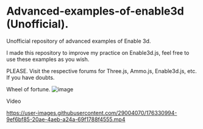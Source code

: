 # Advanced-examples-of-enable3d (Unofficial).
Unofficial repository of advanced examples of Enable 3d.

I made this repository to improve my practice on Enable3d.js, feel free to use these examples as you wish.

PLEASE. Visit the respective forums for Three.js, Ammo.js, Enable3d.js, etc. If you have doubts.


Wheel of fortune. 
![image](https://user-images.githubusercontent.com/29004070/176330628-33614e4b-04ea-4033-bc6c-d5bb99579b7f.png)

Video

https://user-images.githubusercontent.com/29004070/176330994-9ef6bf85-20ae-4aeb-a24a-69f1788f4555.mp4
